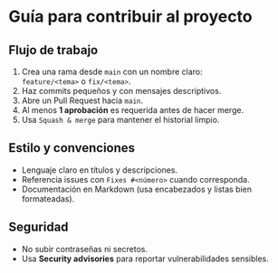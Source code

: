 # Guía para contribuir al proyecto

## Flujo de trabajo
1. Crea una rama desde `main` con un nombre claro:  
   `feature/<tema>` o `fix/<tema>`.
2. Haz commits pequeños y con mensajes descriptivos.
3. Abre un Pull Request hacia `main`.
4. Al menos **1 aprobación** es requerida antes de hacer merge.
5. Usa `Squash & merge` para mantener el historial limpio.

## Estilo y convenciones
- Lenguaje claro en títulos y descripciones.
- Referencia issues con `Fixes #<número>` cuando corresponda.
- Documentación en Markdown (usa encabezados y listas bien formateadas).

## Seguridad
- No subir contraseñas ni secretos.
- Usa **Security advisories** para reportar vulnerabilidades sensibles.
